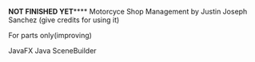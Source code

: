 ****NOT FINISHED YET********
Motorcyce Shop Management 
by Justin Joseph Sanchez (give credits for using it)

For parts only(improving)

JavaFX
Java
SceneBuilder

